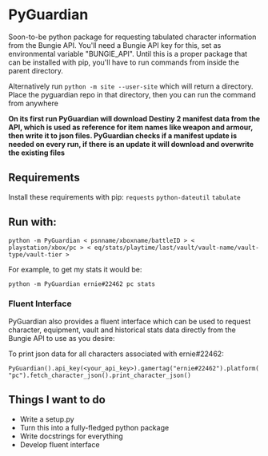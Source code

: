 # PyGuardian

Soon-to-be python package for requesting tabulated character information from the Bungie API. You'll need a Bungie API key for this, set as environmental variable "BUNGIE_API". Until this is a proper package that can be installed with pip, you'll have to run commands from inside the parent directory.

Alternatively run ```python -m site --user-site``` which will return a directory. Place the pyguardian repo in that directory, then you can run the command from anywhere

**On its first run PyGuardian will download Destiny 2 manifest data from the API, which is used as reference for item names like weapon and armour, then write it to json files.
PyGuardian checks if a manifest update is needed on every run, if there is an update it will download and overwrite the existing files**

## Requirements

Install these requirements with pip:
`requests`
`python-dateutil`
`tabulate`

## Run with:

```python -m PyGuardian < psnname/xboxname/battleID > < playstation/xbox/pc > < eq/stats/playtime/last/vault/vault-name/vault-type/vault-tier > ```

For example, to get my stats it would be:

```python -m PyGuardian ernie#22462 pc stats ```

### Fluent Interface

PyGuardian also provides a fluent interface which can be used to request character, equipment, vault and historical stats data directly from the Bungie API to use as you desire:

To print json data for all characters associated with ernie#22462:

```PyGuardian().api_key(<your_api_key>).gamertag("ernie#22462").platform("pc").fetch_character_json().print_character_json()```


## Things I want to do

* Write a setup.py
* Turn this into a fully-fledged python package
* Write docstrings for everything
* Develop fluent interface
